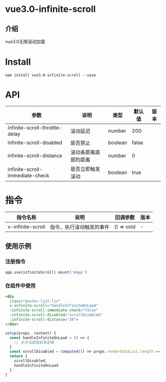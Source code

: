 
# vue3.0-infinite-scroll

## 介绍
vue3.0无限滚动加载
# Install
```
npm install vue3.0-infinite-scroll --save
```

# API

| 参数 | 说明 | 类型 | 默认值 | 版本 |
| --- | --- | --- | --- | --- |
| infinite-scroll-throttle-delay | 滚动延迟 | number | 200 |  |
| infinite-scroll-disabled | 是否禁止 | boolean | false |  |
| infinite-scroll-distance | 滚动条距离底部的距离 | number | 0 |  |
| infinite-scroll-immediate-check | 是否立即触发滚动 | boolean | true |  |

# 指令

| 指令名称 | 说明                 | 回调参数                | 版本 |
| -------- | -------------------- | ----------------------- | ---- |
| v-infinite-scroll    | 指令，执行滚动触发的事件 | () => void | -    |


## 使用示例

### 注册指令

```js
app.use(infiniteScroll).mount('#app')
```

### 在组件中使用
```html
<div
  class="poster-list-lis"
  v-infinite-scroll="handleInfiniteOnLoad"
  :infinite-scroll-immediate-check="false"
  :infinite-scroll-disabled="scrollDisabled"
  :infinite-scroll-distance="20">
</div>
```

```js
setup(props, context) {
  const handleInfiniteOnLoad = () => {
    // 异步加载数据等逻辑
  }
  const scrollDisabled = computed(() => props.renderDataList.length >= props.listCount)
  return {
    scrollDisabled,
    handleInfiniteOnLoad
  }
}
```